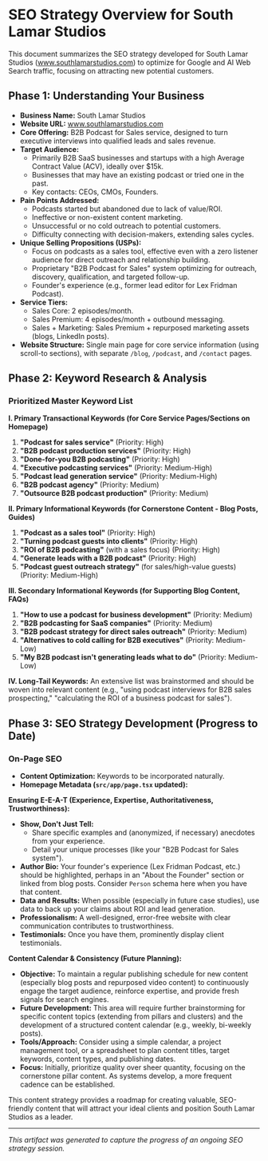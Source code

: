 # SEO Strategy Overview for South Lamar Studios

This document summarizes the SEO strategy developed for South Lamar Studios (www.southlamarstudios.com) to optimize for Google and AI Web Search traffic, focusing on attracting new potential customers.

## Phase 1: Understanding Your Business

*   **Business Name:** South Lamar Studios
*   **Website URL:** www.southlamarstudios.com
*   **Core Offering:** B2B Podcast for Sales service, designed to turn executive interviews into qualified leads and sales revenue.
*   **Target Audience:**
    *   Primarily B2B SaaS businesses and startups with a high Average Contract Value (ACV), ideally over $15k.
    *   Businesses that may have an existing podcast or tried one in the past.
    *   Key contacts: CEOs, CMOs, Founders.
*   **Pain Points Addressed:**
    *   Podcasts started but abandoned due to lack of value/ROI.
    *   Ineffective or non-existent content marketing.
    *   Unsuccessful or no cold outreach to potential customers.
    *   Difficulty connecting with decision-makers, extending sales cycles.
*   **Unique Selling Propositions (USPs):**
    *   Focus on podcasts as a sales tool, effective even with a zero listener audience for direct outreach and relationship building.
    *   Proprietary "B2B Podcast for Sales" system optimizing for outreach, discovery, qualification, and targeted follow-up.
    *   Founder's experience (e.g., former lead editor for Lex Fridman Podcast).
*   **Service Tiers:**
    *   Sales Core: 2 episodes/month.
    *   Sales Premium: 4 episodes/month + outbound messaging.
    *   Sales + Marketing: Sales Premium + repurposed marketing assets (blogs, LinkedIn posts).
*   **Website Structure:** Single main page for core service information (using scroll-to sections), with separate `/blog`, `/podcast`, and `/contact` pages.

## Phase 2: Keyword Research & Analysis

### Prioritized Master Keyword List

**I. Primary Transactional Keywords (for Core Service Pages/Sections on Homepage)**

1.  **"Podcast for sales service"** (Priority: High)
2.  **"B2B podcast production services"** (Priority: High)
3.  **"Done-for-you B2B podcasting"** (Priority: High)
4.  **"Executive podcasting services"** (Priority: Medium-High)
5.  **"Podcast lead generation service"** (Priority: Medium-High)
6.  **"B2B podcast agency"** (Priority: Medium)
7.  **"Outsource B2B podcast production"** (Priority: Medium)

**II. Primary Informational Keywords (for Cornerstone Content - Blog Posts, Guides)**

1.  **"Podcast as a sales tool"** (Priority: High)
2.  **"Turning podcast guests into clients"** (Priority: High)
3.  **"ROI of B2B podcasting"** (with a sales focus) (Priority: High)
4.  **"Generate leads with a B2B podcast"** (Priority: High)
5.  **"Podcast guest outreach strategy"** (for sales/high-value guests) (Priority: Medium-High)

**III. Secondary Informational Keywords (for Supporting Blog Content, FAQs)**

1.  **"How to use a podcast for business development"** (Priority: Medium)
2.  **"B2B podcasting for SaaS companies"** (Priority: Medium)
3.  **"B2B podcast strategy for direct sales outreach"** (Priority: Medium)
4.  **"Alternatives to cold calling for B2B executives"** (Priority: Medium-Low)
5.  **"My B2B podcast isn't generating leads what to do"** (Priority: Medium-Low)

**IV. Long-Tail Keywords:** An extensive list was brainstormed and should be woven into relevant content (e.g., "using podcast interviews for B2B sales prospecting," "calculating the ROI of a business podcast for sales").

## Phase 3: SEO Strategy Development (Progress to Date)

### On-Page SEO

*   **Content Optimization:** Keywords to be incorporated naturally.
*   **Homepage Metadata (`src/app/page.tsx` updated):**

**Ensuring E-E-A-T (Experience, Expertise, Authoritativeness, Trustworthiness):**

*   **Show, Don't Just Tell:**
    *   Share specific examples and (anonymized, if necessary) anecdotes from your experience.
    *   Detail your unique processes (like your "B2B Podcast for Sales system").
*   **Author Bio:** Your founder's experience (Lex Fridman Podcast, etc.) should be highlighted, perhaps in an "About the Founder" section or linked from blog posts. Consider `Person` schema here when you have that content.
*   **Data and Results:** When possible (especially in future case studies), use data to back up your claims about ROI and lead generation.
*   **Professionalism:** A well-designed, error-free website with clear communication contributes to trustworthiness.
*   **Testimonials:** Once you have them, prominently display client testimonials.

**Content Calendar & Consistency (Future Planning):**

*   **Objective:** To maintain a regular publishing schedule for new content (especially blog posts and repurposed video content) to continuously engage the target audience, reinforce expertise, and provide fresh signals for search engines.
*   **Future Development:** This area will require further brainstorming for specific content topics (extending from pillars and clusters) and the development of a structured content calendar (e.g., weekly, bi-weekly posts).
*   **Tools/Approach:** Consider using a simple calendar, a project management tool, or a spreadsheet to plan content titles, target keywords, content types, and publishing dates.
*   **Focus:** Initially, prioritize quality over sheer quantity, focusing on the cornerstone pillar content. As systems develop, a more frequent cadence can be established.

This content strategy provides a roadmap for creating valuable, SEO-friendly content that will attract your ideal clients and position South Lamar Studios as a leader.

---
*This artifact was generated to capture the progress of an ongoing SEO strategy session.*
 